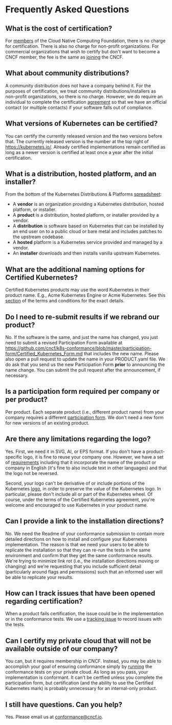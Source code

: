 # Frequently Asked Questions

## What is the cost of certification?

For [members](https://www.cncf.io/about/members/) of the Cloud Native Computing Foundation, there is no charge for
certification. There is also no charge for non-profit organizations. For commercial organizations that wish to
certify but don't want to become a CNCF member, the fee is the same as [joining](https://www.cncf.io/about/join/) the CNCF.

## What about community distributions?

A community distribution does not have a company behind it.
For the purposes of certification, we treat community distributions/installers as non-profit organizations, so
there is no charge. However, we do require an individual to complete the certification
[agreement](./participation-form/Certified_Kubernetes_Form.md) so
that we have an official contact (or multiple contacts) if your software falls out of compliance.

## What versions of Kubernetes can be certified?

You can certify the currently released version and the two versions before that. The currently released version is the number at the top right of https://kubernetes.io/. Already certified implementations remain certified as long as a newer version is certified at least once a year after the initial certification.

## What is a distribution, hosted platform, and an installer?

From the bottom of the Kubernetes Distributions & Platforms [spreadsheet](https://docs.google.com/spreadsheets/d/1LxSqBzjOxfGx3cmtZ4EbB_BGCxT_wlxW_xgHVVa23es/edit#gid=0):

* A **vendor** is an organization providing a Kubernetes distribution, hosted platform, or installer.
* A **product** is a distribution, hosted platform, or installer provided by a vendor.	
* A **distribution** is software based on Kubernetes that can be installed by an end user on to a public cloud or bare metal and includes patches to the upstream codebase.	
* A **hosted** platform is a Kubernetes service provided and managed by a vendor.	
* An **installer** downloads and then installs vanilla upstream Kubernetes.	

## What are the additional naming options for Certified Kubernetes?

Certified Kubernetes products may use the word Kubernetes in their product name. E.g., Acme Kubernetes Engine or Acme Kubernetes. See this [section](https://github.com/cncf/k8s-conformance/blob/master/terms-conditions/Certified_Kubernetes_Terms.md#use-of-the-certified-kubernetes-marks-and-participant-kubernetes-combinations) of the terms and conditions for the exact details.

## Do I need to re-submit results if we rebrand our product?

No. If the software is the same, and just the name has changed, you just need to submit a revised Participation Form available at https://github.com/cncf/k8s-conformance/blob/master/participation-form/Certified_Kubernetes_Form.md that includes the new name. Please also open a pull request to update the name in your PRODUCT.yaml file. We do ask that you send us the new Participation Form **prior** to announcing the name change. You can submit the pull request after the announcement, if necessary.

## Is a participation form required per company or per product?

Per product. Each separate product (i.e., different product name) from your company requires a different [participation form](https://github.com/cncf/k8s-conformance/blob/master/participation-form/Certified_Kubernetes_Form.pdf). We don't need a new form for new versions of an existing product.

## Are there any limitations regarding the logo?

Yes. First, we need it in SVG, AI, or EPS format. If you don't have a product-specific logo, it is fine to reuse your company one. However, we have a set of [requirements](https://github.com/cncf/landscape#logos) including that it incorporate the name of the product or company in English (it's fine to also include text in other languages) and that the logo not be reversed.

Second, your logo can't be derivative of or include portions of the Kubernetes [logo](https://github.com/cncf/artwork/blob/master/examples/graduated.md#kubernetes-logos), in order to preserve the value of the Kubernetes logo. In particular, please don't include all or part of the Kubernetes wheel. Of course, under the terms of the Certified Kubernetes agreement, you're welcome and encouraged to use Kubernetes in your product name.

## Can I provide a link to the installation directions?

No. We need the Readme of your conformance submission to contain more detailed directions on how to install and configure your Kubernetes implementation. The reason is that we need your users to be able to replicate the installation so that they can re-run the tests in the same environment and confirm that they get the same conformance results. We're trying to minimize link rot (i.e., the installation directions moving or changing) and we're requesting that you include sufficient detail (particularly around flags and permissions) such that an informed user will be able to replicate your results.

## How can I track issues that have been opened regarding certification?

When a product fails certification, the issue could be in the implementation or in the conformance
tests. We use a [tracking issue](https://github.com/cncf/k8s-conformance/issues/27) to record issues with the
tests.

## Can I certify my private cloud that will not be available outside of our company?

You can, but it requires membership in CNCF. Instead, you may be able to accomplish your goal of ensuring conformance
simply by [running](instructions.md) the conformance tests on your private cloud. As long as you pass, your
implementation is conformant. It can't be certfied unless you complete the participation form, but certification
(and the ability to use the Certified Kubernetes mark) is probably unnecessary for an internal-only product.

## I still have questions. Can you help?

Yes. Please email us at conformance@cncf.io.

